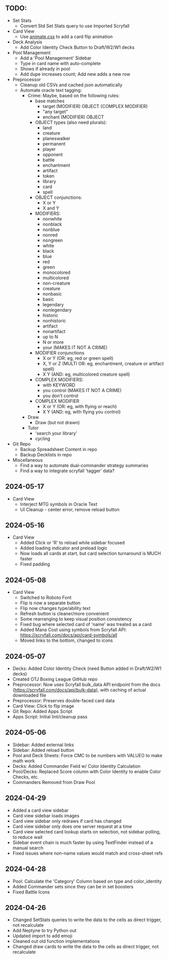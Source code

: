 ## TODO:
- Set Stats
  - Convert Std Set Stats query to use Imported Scryfall
- Card View
  - Use [animate.css](https://animate.style/) to add a card flip animation
- Deck Analysis
  - Add Color Identity Check Button to Draft/W2/W1 decks
- Pool Management
  - Add a 'Pool Management' Sidebar
  - Type in card name with auto-complete
  - Shows if already in pool
  - Add dupe increases count; Add new adds a new row
- Preprocessor
  - Cleanup old CSVs and cached json automatically
  - Automate oracle text tagging:
    - Crime: Maybe, based on the following rules:
      - base matches
        - target (MODIFIER) OBJECT (COMPLEX MODIFIER)
        - "any target"
        - enchant (MODIFIER) OBJECT
      - OBJECT types (also need plurals):
        - land
        - creature
        - planeswalker
        - permanent
        - player
        - opponent
        - battle
        - enchantment
        - artifact
        - token
        - library
        - card
        - spell
      - OBJECT conjunctions:
        - X or Y
        - X and Y
      - MODIFIERS:
        - nonwhite
        - nonblack
        - nonblue
        - nonred
        - nongreen
        - white
        - black
        - blue
        - red
        - green
        - monocolored
        - multicolored
        - non-creature
        - creature
        - nonbasic
        - basic
        - legendary
        - nonlegendary
        - historic
        - nonhistoric
        - artifact
        - nonartifact
        - up to N
        - N or more
        - your          (MAKES IT NOT A CRIME)
      - MODIFIER conjunctions
        - X or Y   (OR: eg, red or green spell)
        - X, Y or Z   (MULTI OR: eg, enchantment, creature or artifact spell)
        - X Y      (AND: eg, multicolored creature spell)
      - COMPLEX MODIFIERS:
        - with KEYWORD
        - you control   (MAKES IT NOT A CRIME)
        - you don't control
      - COMPLEX MODIFIER 
        - X or Y   (OR: eg, with flying or reach)
        - X Y      (AND: eg, with flying you control)
    - Draw
      - Draw (but not drawn)
    - Tutor
      - 'search your library'
      - cycling
- Git Repo
  - Backup Spreadsheet Content in repo
  - Backup Decklists in repo
- Miscellaneous
  - Find a way to automate dual-commander strategy summaries
  - Find a way to integrate scryfall 'tagger' data?


## 2024-05-17
- Card View
  - Interject MTG symbols in Oracle Text
  - UI Cleanup - center error, remove reload button

## 2024-05-16
- Card View
  - Added Click or 'R' to reload while sidebar focused
  - Added loading indicator and preload logic
  - Now loads all cards at start, but card selection turnaround is MUCH faster
  - Fixed padding

## 2024-05-08
- Card View
  - Switched to Roboto Font
  - Flip is now a separate button
  - Flip now changes type/ability text
  - Refresh button is cleaner/more convenient
  - Some rearranging to keep visual position consistency
  - Fixed bug where selected card of 'name' was treated as a card
  - Added Mana Cost using symbols from Scryfall API: https://scryfall.com/docs/api/card-symbols/all
  - Moved links to the bottom, changed to icons


## 2024-05-07
- Decks: Added Color Identity Check (need Button added in Draft/W2/W1 decks)
- Created OTJ Boxing League GitHub repo
- Preprocessor: Now uses Scryfall bulk_data API endpoint from the docs (https://scryfall.com/docs/api/bulk-data), with caching of actual downloaded file
- Preprocessor: Preserves double-faced card data
- Card View: Click to flip image 
- Git Repo: Added Apps Script
- Apps Script: Initial lint/cleanup pass

## 2024-05-06
- Sidebar: Added external links
- Sidebar: Added reload button
- Pool and Deck Sheets: Force CMC to be numbers with VALUE() to make math work
- Decks: Added Commander Field w/ Color Identity Calculation
- Pool/Decks: Replaced Score column with Color Identity to enable Color Checks, etc.
- Commanders Removed from Draw Pool

## 2024-04-29
- Added a card view sidebar
- Card view sidebar loads images
- Card view sidebar only redraws if card has changed
- Card view sidebar only does one server request at a time
- Card view selected card lookup starts on selection, not sidebar polling, to reduce wait
- Sidebar event chain is much faster by using TextFinder instead of a manual search
- Fixed issues where non-name values would match and cross-sheet refs

## 2024-04-28
- Pool: Calculate the 'Category' Column based on type and color_identity
- Added Commander sets since they can be in set boosters
- Fixed Battle Icons

## 2024-04-26
- Changed SetStats queries to write the data to the cells as direct trigger, not recalculate
- Add Neptyne to try Python out
- Updated import to add emoji
- Cleaned out old function implementations
- Changed draw cards to write the data to the cells as direct trigger, not recalculate
